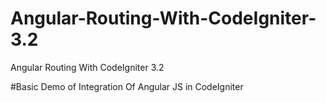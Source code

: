 # Angular-Routing-With-CodeIgniter-3.2
Angular Routing With CodeIgniter 3.2 

#Basic Demo of Integration Of Angular JS in CodeIgniter
